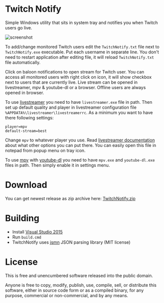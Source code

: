 # Twitch Notify

Simple Windows utility that sits in system tray and notifies you when Twitch users go live.

![screenshot](https://raw.githubusercontent.com/wiki/mmozeiko/TwitchNotify/screenshot.png)

To add/change monitored Twitch users edit the `TwitchNotify.txt` file next to `TwitchNotify.exe` executable. Put each username in separate line. You don't need to restart application after editing file, it will reload `TwitchNotify.txt` file automatically.

Click on baloon notifications to open stream for Twitch user. You can access all monitored users with right click on icon, it will show checkbox next to users that are currently live. Live stream can be opened in livestreamer, mpv & youtube-dl or a browser. Offline users are always opened in browser.

To use [livestreamer](http://livestreamer.io/) you need to have `livestreamer.exe` file in path. Then set up default quality and player in livestreamer configuration file `%APPDATA%\livestreamer\livestreamerrc`. As a minimum you want to have there following settings:

    player=mpv
    default-stream=best

Change `mpv` to whatever player you use. Read [livestreamer documentation](http://docs.livestreamer.io/cli.html#cli-options) about what other options you can put there. You can easily open this file in notepad from popup menu on tray icon.

To use [mpv](https://mpv.io/) with [youtube-dl](https://rg3.github.io/youtube-dl/) you need to have `mpv.exe` and `youtube-dl.exe` files in path. Then simply enable it in settings menu.

# Download

You can get newest release as zip archive here: [TwitchNotify.zip](https://raw.githubusercontent.com/wiki/mmozeiko/TwitchNotify/TwitchNotify.zip)

# Building

* Install [Visual Studio 2015](https://www.visualstudio.com/en-us/products/vs-2015-product-editions.aspx)
* Run `build.cmd`
* TwitchNotify uses [jsmn](http://zserge.com/jsmn.html) JSON parsing library (MIT license)

# License

This is free and unencumbered software released into the public domain.

Anyone is free to copy, modify, publish, use, compile, sell, or distribute this software, either in source code form or as a compiled binary, for any purpose, commercial or non-commercial, and by any means.
